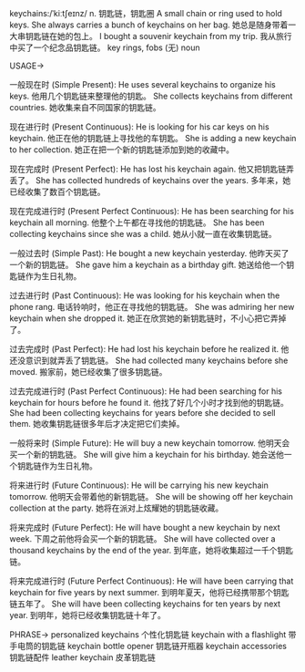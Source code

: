 keychains:/ˈkiːtʃeɪnz/
n.
钥匙链，钥匙圈
A small chain or ring used to hold keys.
She always carries a bunch of keychains on her bag. 她总是随身带着一大串钥匙链在她的包上。
I bought a souvenir keychain from my trip. 我从旅行中买了一个纪念品钥匙链。
key rings, fobs
(无)
noun


USAGE->

一般现在时 (Simple Present):
He uses several keychains to organize his keys. 他用几个钥匙链来整理他的钥匙。
She collects keychains from different countries. 她收集来自不同国家的钥匙链。

现在进行时 (Present Continuous):
He is looking for his car keys on his keychain. 他正在他的钥匙链上寻找他的车钥匙。
She is adding a new keychain to her collection.  她正在把一个新的钥匙链添加到她的收藏中。

现在完成时 (Present Perfect):
He has lost his keychain again. 他又把钥匙链弄丢了。
She has collected hundreds of keychains over the years. 多年来，她已经收集了数百个钥匙链。

现在完成进行时 (Present Perfect Continuous):
He has been searching for his keychain all morning. 他整个上午都在寻找他的钥匙链。
She has been collecting keychains since she was a child. 她从小就一直在收集钥匙链。

一般过去时 (Simple Past):
He bought a new keychain yesterday. 他昨天买了一个新的钥匙链。
She gave him a keychain as a birthday gift. 她送给他一个钥匙链作为生日礼物。

过去进行时 (Past Continuous):
He was looking for his keychain when the phone rang.  电话铃响时，他正在寻找他的钥匙链。
She was admiring her new keychain when she dropped it.  她正在欣赏她的新钥匙链时，不小心把它弄掉了。

过去完成时 (Past Perfect):
He had lost his keychain before he realized it. 他还没意识到就弄丢了钥匙链。
She had collected many keychains before she moved.  搬家前，她已经收集了很多钥匙链。

过去完成进行时 (Past Perfect Continuous):
He had been searching for his keychain for hours before he found it. 他找了好几个小时才找到他的钥匙链。
She had been collecting keychains for years before she decided to sell them.  她收集钥匙链很多年后才决定把它们卖掉。

一般将来时 (Simple Future):
He will buy a new keychain tomorrow. 他明天会买一个新的钥匙链。
She will give him a keychain for his birthday. 她会送他一个钥匙链作为生日礼物。

将来进行时 (Future Continuous):
He will be carrying his new keychain tomorrow.  他明天会带着他的新钥匙链。
She will be showing off her keychain collection at the party. 她将在派对上炫耀她的钥匙链收藏。

将来完成时 (Future Perfect):
He will have bought a new keychain by next week.  下周之前他将会买一个新的钥匙链。
She will have collected over a thousand keychains by the end of the year. 到年底，她将收集超过一千个钥匙链。

将来完成进行时 (Future Perfect Continuous):
He will have been carrying that keychain for five years by next summer. 到明年夏天，他将已经携带那个钥匙链五年了。
She will have been collecting keychains for ten years by next year.  到明年，她将已经收集钥匙链十年了。


PHRASE->
personalized keychains  个性化钥匙链
keychain with a flashlight  带手电筒的钥匙链
keychain bottle opener  钥匙链开瓶器
keychain accessories  钥匙链配件
leather keychain  皮革钥匙链
